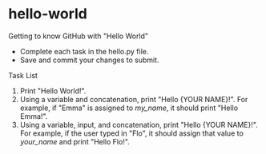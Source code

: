 # hello-world
Getting to know GitHub with "Hello World"

- Complete each task in the hello.py file.
- Save and commit your changes to submit.

Task List
1. Print "Hello World!".
2. Using a variable and concatenation, print "Hello {YOUR NAME}!". For example, if "Emma" is assigned to _my_name_, it should print "Hello Emma!".
3. Using a variable, input, and concatenation, print "Hello {YOUR NAME}!". For example, if the user typed in "Flo", it should assign that value to _your_name_ and print "Hello Flo!".

